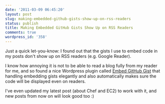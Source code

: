 ```yaml
---
date: '2011-03-09 06:45:20'
layout: post
slug: making-embedded-github-gists-show-up-on-rss-readers
status: publish
title: Making Embedded GitHub Gists Show Up on RSS Readers
comments: true
wordpress_id: '358'
---
```


Just a quick let-you-know: I found out that the gists I use to embed code in my posts don't show up on RSS readers (e.g. Google Reader).

I know how annoying it is not to be able to read a blog fully from my reader for me, and so found a nice Wordpress plugin called [Embed GitHub Gist](http://wordpress.org/extend/plugins/embed-github-gist/) that handling embedding gists elegantly and also automatically makes sure the code will be displayed even on readers.

I've even updated my latest post (about Chef and EC2) to work with it, and new posts from now on will look good too :)
